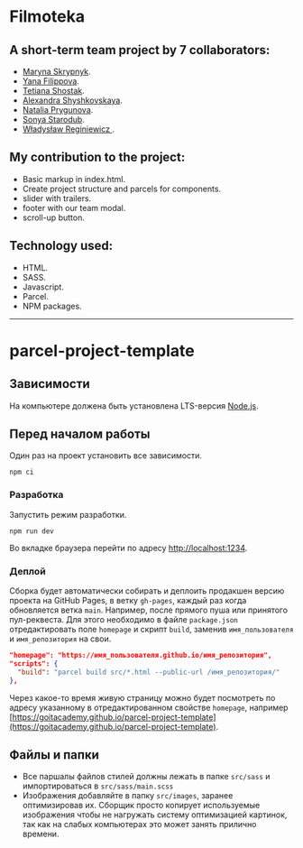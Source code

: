 # Filmoteka
## A short-term team project by 7 collaborators:

- [Maryna Skrypnyk](https://github.com/Maryna-Skrypnyk).
- [Yana Filippova](https://github.com/Yana-Filippova).
- [Tetiana Shostak](https://github.com/Tetiana1386).
- [Alexandra Shyshkovskaya](https://github.com/Alexandra-Shyshkovskaya).
- [Natalia Prygunova](https://github.com/pryhunova).
- [Sonya Starodub](https://github.com/sonya287).
- [Władysław Reginiewicz ](https://github.com/Trevoule).

## My contribution to the project:
- Basic markup in index.html.
- Create project structure and parcels for components.
- slider with trailers.
- footer with our team modal.
- scroll-up button.

## Technology used:
- HTML.
- SASS.
- Javascript.
- Parcel.
- NPM packages.

-------------------------------------------------------------------------------------------------------

# parcel-project-template

## Зависимости

На компьютере должена быть установлена LTS-версия [Node.js](https://nodejs.org/en/).

## Перед началом работы

Один раз на проект установить все зависимости.

```shell
npm ci
```

### Разработка

Запустить режим разработки.

```shell
npm run dev
```

Во вкладке браузера перейти по адресу [http://localhost:1234](http://localhost:1234).

### Деплой

Сборка будет автоматически собирать и деплоить продакшен версию проекта на GitHub Pages, в ветку
`gh-pages`, каждый раз когда обновляется ветка `main`. Например, после прямого пуша или принятого
пул-реквеста. Для этого необходимо в файле `package.json` отредактировать поле `homepage` и скрипт
`build`, заменив `имя_пользователя` и `имя_репозитория` на свои.

```json
"homepage": "https://имя_пользователя.github.io/имя_репозитория",
"scripts": {
  "build": "parcel build src/*.html --public-url /имя_репозитория/"
},
```

Через какое-то время живую страницу можно будет посмотреть по адресу указанному в отредактированном
свойстве `homepage`, например
[https://goitacademy.github.io/parcel-project-template](https://goitacademy.github.io/parcel-project-template).

## Файлы и папки

- Все паршалы файлов стилей должны лежать в папке `src/sass` и импортироваться в
  `src/sass/main.scss`
- Изображения добавляйте в папку `src/images`, заранее оптимизировав их. Сборщик просто копирует
  используемые изображения чтобы не нагружать систему оптимизацией картинок, так как на слабых
  компьютерах это может занять прилично времени.
